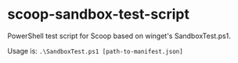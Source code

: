 # scoop-sandbox-test-script
PowerShell test script for Scoop based on winget's SandboxTest.ps1.

Usage is: `.\SandboxTest.ps1 [path-to-manifest.json]`
